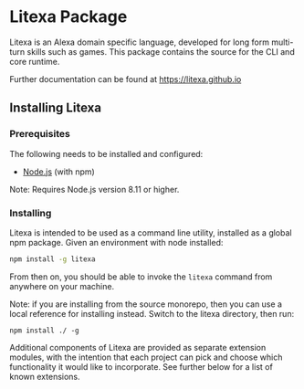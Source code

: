 # Litexa Package

Litexa is an Alexa domain specific language, developed for long form multi-turn skills such as games.
This package contains the source for the CLI and core runtime.

Further documentation can be found at <https://litexa.github.io>

## Installing Litexa

### Prerequisites

The following needs to be installed and configured:

* [Node.js](https://nodejs.org/) (with npm)

Note: Requires Node.js version 8.11 or higher.

### Installing

Litexa is intended to be used as a command line
utility, installed as a global npm package.
Given an environment with node installed:

```bash
npm install -g litexa
```

From then on, you should be able to invoke the `litexa`
command from anywhere on your machine.

Note: if you are installing from the source monorepo, then you
can use a local reference for installing instead. Switch to
the litexa directory, then run:

    npm install ./ -g

Additional components of Litexa are provided as
separate extension modules, with the intention that each
project can pick and choose which functionality it would
like to incorporate. See further below for a list of known
extensions.